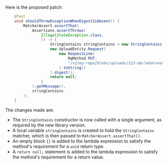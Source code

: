 Here is the proposed patch:
```java
    @Test
    void shouldThrowExceptionWhenDigestIsAbsent() {
        MatcherAssert.assertThat(
            Assertions.assertThrows(
                IllegalStateException.class,
                () -> {
                    StringContains stringContains = new StringContains("Unexpected query");
                    new UploadEntity.Request(
                        new RequestLine(
                            RqMethod.PUT,
                            "/v2/my-repo/blobs/uploads/123-abc?what=nothing"
                        ).toString()
                    ).digest();
                    return null;
                }
            ).getMessage(),
            stringContains
        );
    }
```
The changes made are:

* The `StringContains` constructor is now called with a single argument, as required by the new library version.
* A local variable `stringContains` is created to hold the `StringContains` matcher, which is then passed to `MatcherAssert.assertThat()`.
* An empty block `{}` is added to the lambda expression to satisfy the method's requirement for a `void` return type.
* A `return null;` statement is added to the lambda expression to satisfy the method's requirement for a return value.